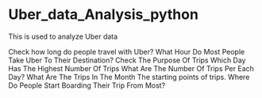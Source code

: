 # Uber_data_Analysis_python

This is used to analyze Uber data

Check how long do people travel with Uber?
What Hour Do Most People Take Uber To Their Destination?
Check The Purpose Of Trips
Which Day Has The Highest Number Of Trips
What Are The Number Of Trips Per Each Day?
What Are The Trips In The Month
The starting points of trips. Where Do People Start Boarding Their Trip From Most?

